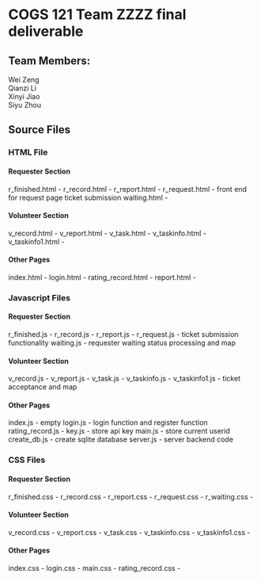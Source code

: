 # COGS 121 Team ZZZZ final deliverable

## Team Members:
  Wei Zeng  
  Qianzi Li  
  Xinyi Jiao  
  Siyu Zhou

## Source Files

### HTML File

#### Requester Section
r_finished.html -
r_record.html -
r_report.html -
r_request.html - front end for request page ticket submission
waiting.html -

#### Volunteer Section
v_record.html -
v_report.html -
v_task.html -
v_taskinfo.html -
v_taskinfo1.html -

#### Other Pages
index.html -
login.html -
rating_record.html -
report.html -

### Javascript Files

#### Requester Section
r_finished.js -
r_record.js -
r_report.js -
r_request.js - ticket submission functionality
waiting.js - requester waiting status processing and map

#### Volunteer Section
v_record.js -
v_report.js -
v_task.js -
v_taskinfo.js -
v_taskinfo1.js - ticket acceptance and map

#### Other Pages
index.js - empty
login.js - login function and register function
rating_record.js -
key.js - store api key
main.js - store current userid
create_db.js - create sqlite database
server.js - server backend code

### CSS Files

#### Requester Section
r_finished.css -
r_record.css -
r_report.css -
r_request.css -
r_waiting.css -

#### Volunteer Section
v_record.css -
v_report.css -
v_task.css -
v_taskinfo.css -
v_taskinfo1.css -

#### Other Pages
index.css -
login.css -
main.css -
rating_record.css -
